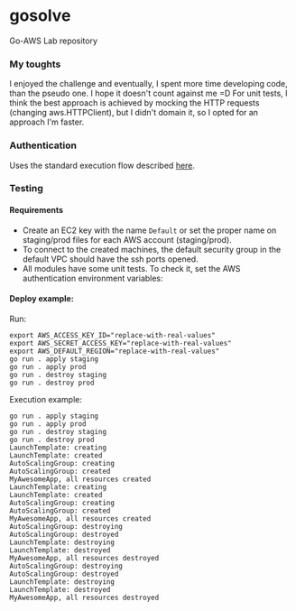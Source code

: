 # gosolve
Go-AWS Lab repository

### My toughts

I enjoyed the challenge and eventually, I spent more time developing code, than the pseudo one. I hope it doesn't count against me =D
For unit tests, I think the best approach is achieved by mocking the HTTP requests (changing aws.HTTPClient), but I didn't domain it, so I opted for an approach I'm faster.

### Authentication

Uses the standard execution flow described [here](https://aws.github.io/aws-sdk-go-v2/docs/configuring-sdk/).

### Testing

#### Requirements

- Create an EC2 key with the name `Default` or set the proper name on staging/prod files for each AWS account (staging/prod).
- To connect to the created machines, the default security group in the default VPC should have the ssh ports opened.
- All modules have some unit tests. To check it, set the AWS authentication environment variables:

#### Deploy example:

Run:

```shell
export AWS_ACCESS_KEY_ID="replace-with-real-values"
export AWS_SECRET_ACCESS_KEY="replace-with-real-values"
export AWS_DEFAULT_REGION="replace-with-real-values"
go run . apply staging
go run . apply prod
go run . destroy staging
go run . destroy prod
```


Execution example:
```
go run . apply staging
go run . apply prod
go run . destroy staging
go run . destroy prod
LaunchTemplate: creating
LaunchTemplate: created
AutoScalingGroup: creating
AutoScalingGroup: created
MyAwesomeApp, all resources created
LaunchTemplate: creating
LaunchTemplate: created
AutoScalingGroup: creating
AutoScalingGroup: created
MyAwesomeApp, all resources created
AutoScalingGroup: destroying
AutoScalingGroup: destroyed
LaunchTemplate: destroying
LaunchTemplate: destroyed
MyAwesomeApp, all resources destroyed
AutoScalingGroup: destroying
AutoScalingGroup: destroyed
LaunchTemplate: destroying
LaunchTemplate: destroyed
MyAwesomeApp, all resources destroyed
```